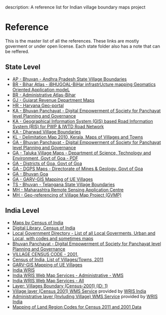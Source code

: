 description: A reference list for Indian village boundary maps project

# Reference
This is the master list of all the references. These links are mostly goverment or under open license. Each state folder also has a note that can be reffered.

## State Level
- [AP - Bhuvan - Andhra Pradesh State Village Boundaries](http://bhuvan.nrsc.gov.in/state/ap)
- [BR - Bihar Atlas -  iBHUGOAL-BiHar infrastrUcture mapping Geomatics Oriented Application modeL](http://gis.bih.nic.in/Map/BiharMap.aspx)
- [BR - Administrative Atlas-Bihar](http://www.censusindia.gov.in/2011census/maps/atlas/Bihar.html)
- [GJ - Gujarat Revenue Department Maps](https://revenuedepartment.gujarat.gov.in/village-map)
- [HR - Haryana Geo-portal](http://www.harsac.org/hsdi.htm)
- [KA - Bhuvan Panchayat - Digital Empowerment of Society for Panchayat level Planning and Governance](http://www.bhuvan-panchayat.nrsc.gov.in/#SISDP)
- [KA - Geographical Information System (GIS) based Road Information System (RIS) for PWP & IWTD Road Network](http://103.241.144.46:8888/webris/webris)
- [KA - Dharwad Village Boundaries](http://www.dharwad.nic.in/dwd_vill.htm)
- [KL - Delimitation Map 2010, Kerala, Maps of Villages and Towns](http://delimitation.lsgkerala.gov.in/map)
- [GA - Bhuvan Panchayat - Digital Empowerment of Society for Panchayat level Planning and Governance](http://www.bhuvan-panchayat.nrsc.gov.in/#SISDP)
- [GA - Taluka Village Maps - Department of Science, Technology and Environment, Govt of Goa -  PDF](http://www.dstegoa.gov.in/Goa_Structures1.pdf)
- [GA - Districts of Goa, Govt of Goa](https://www.goa.gov.in/know-goa/districts-of-goa/)
- [GA - DGPS Maps - Directorate of Mines & Geology, Govt of Goa](http://www.goadmg.gov.in/Maps.aspx)
- [GA - Bhuvan Goa](http://bhuvan.nrsc.gov.in/state/GA)
- [GA - GARV-GIS Mapping of UE Villages](https://ncog.gov.in/garvgis/admin/gisModule)
- [TS - Bhuvan - Telangana State Village Boundaries](http://bhuvan.nrsc.gov.in/state/ts)
- [MH - Maharashtra Remote Sensing Application Centre](http://www.mrsac.gov.in/en)
- [MH - Geo-referencing of Village Map Project (GVMP)](http://www.mrsac.gov.in/en/projects/high-resolution-data-base-mapping/geo-referencing-village-map-project-gvmp)


## India Level
- [Maps by Census of India](http://www.censusindia.gov.in/2011-common/map.html)
- [Digital Library, Census of India](http://www.censusindia.gov.in/DigitalLibrary/MapsCategory.aspx)
- [Local Government Directory - List of all Local Goverments, Urban and Local, with codes and sometimes maps ](http://lgdirectory.gov.in/)
- [Bhuvan Panchayat - Digital Empowerment of Society for Panchayat level Planning and Governance](http://www.bhuvan-panchayat.nrsc.gov.in/#SISDP)
- [VILLAGE CENSUS CODE - 2001, ](http://pmgsy.nic.in/census-code.asp)
- [Census of India, List of Villages/Towns, 2011](http://censusindia.gov.in/2011census/Listofvillagesandtowns.aspx) 
- [GARV-GIS Mapping of UE Villages](https://ncog.gov.in/garvgis/admin/gisModule)
- [India WRIS](http://india-wris.nrsc.gov.in/GeoVisualization.html?UType=R2VuZXJhbA==?UName=)
- [India WRIS Web Map Services - Administrative - WMS](http://india-wris.nrsc.gov.in/arcgis/services/SubInfoSysLCC/Admin_subinfo_a/MapServer/WMSServer)
- [India WRIS Web Map Services - All](http://india-wris.nrsc.gov.in/WMSServicesApp.html?UType=R2VuZXJhbA==?UName=)
- [Layer: Villages Boundary (Census-2001) (ID: 1)](http://india-wris.nrsc.gov.in/ArcGIS/rest/services/SubInfoSysLCC/Rural/MapServer/1/query)
- [Village layer (Census 2001) WMS Service](http://india-wris.nrsc.gov.in/arcgis/services/SubInfoSysLCC/Rural/MapServer/WMSServer) provided by [WRIS India](http://india-wris.nrsc.gov.in/WMSServicesApp.html)
- [Administrative layer (Invluding Village) WMS Service](http://india-wris.nrsc.gov.in/arcgis/services/SubInfoSysLCC/Admin_subinfo_a/MapServer/WMSServer) provided by [WRIS India](http://india-wris.nrsc.gov.in/WMSServicesApp.html)
- [Mapping of Land Region Codes for Census 2011 and 2001 Data](https://egovstandards.gov.in/mapping_land_region_codification) 
